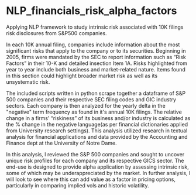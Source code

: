 # NLP_financials_risk_alpha_factors
Applying NLP framework to study intrinsic risk associated with 10K filings risk disclosures from S&amp;P500 companies.  

In each 10K annual filing, companies include information about the most significant risks that apply to the company or to its securities. Beginning in 2005, firms were mandated by the SEC to report information such as “Risk Factors” in their 10-K and detailed insection Item 1A.  Risks highlighted from year to year include both business and market-related nature.  Items found in this section could highlight broader market risk as well as its unsystematic risk. 

The included scripts written in python scrape together a dataframe of S&P 500 companies and their respective SEC filing codes and GIC industry sectors.  Each company is then analyzed for the yearly delta in the "negative" term frequency as found in it's annual 10K filings.  The relative change in a firms' “riskiness” of its business and/or industry is calculated as the % change in the negative language(as per financial dictionaries applied from University research settings).  This analysis utilized research in textual analysis for financial applications and data provided by the Accounting and Finance dept at the University of Notre Dame.  

In this analysis, I reviewed the S&P 500 companies and sought to uncover unique risk profiles for each company and its respective GICS sector.  The end-use is designed to provide alpha application by assessing intrinsic risk, some of which may be underappreciated by the market.  In further analysis, I will look to see where this can add value as a factor in pricing options, particularly in comparing implied vols and historic volatility. 

